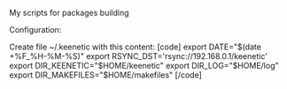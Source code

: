 My scripts for packages building

Configuration:

Create file ~/.keenetic with this content:
[code]
export DATE="$(date +%F_%H-%M-%S)"
export RSYNC_DST='rsync://192.168.0.1/keenetic'
export DIR_KEENETIC="$HOME/keenetic"
export DIR_LOG="$HOME/log"
export DIR_MAKEFILES="$HOME/makefiles"
[/code]

